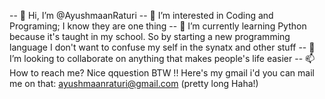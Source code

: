 -- 👋 Hi, I’m @AyushmaanRaturi
-- 👀 I’m interested in Coding and Programing; I know they are one thing
-- 🌱 I’m currently learning Python because it's taught in my school. So by starting a new programming language I don't want to confuse my self in the synatx and
     other stuff
-- 💞️ I’m looking to collaborate on anything that makes people's life easier
-- 📫 How to reach me? Nice qquestion BTW !! Here's my gmail i'd you can mail me on that: ayushmaanraturi@gmail.com (pretty long Haha!)


<!---
AyushmaanRaturi/AyushmaanRaturi is a ✨ special ✨ repository because its `README.md` (this file) appears on your GitHub profile.
You can click the Preview link to take a look at your changes.
--->
